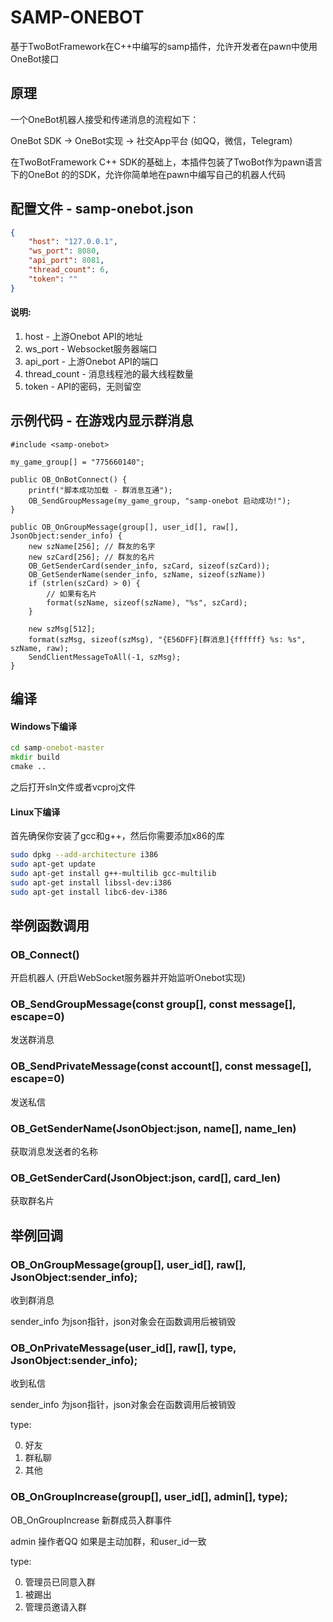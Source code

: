# SAMP-ONEBOT

基于TwoBotFramework在C++中编写的samp插件，允许开发者在pawn中使用OneBot接口

## 原理

一个OneBot机器人接受和传递消息的流程如下：

OneBot SDK -> OneBot实现 -> 社交App平台 (如QQ，微信，Telegram)

在TwoBotFramework C++ SDK的基础上，本插件包装了TwoBot作为pawn语言下的OneBot 的的SDK，允许你简单地在pawn中编写自己的机器人代码

## 配置文件 - samp-onebot.json
```json
{
    "host": "127.0.0.1",
    "ws_port": 8080,
    "api_port": 8081,
    "thread_count": 6,
    "token": ""
}
```
#### 说明:
1. host - 上游Onebot API的地址
2. ws_port - Websocket服务器端口
3. api_port - 上游Onebot API的端口
4. thread_count - 消息线程池的最大线程数量
5. token - API的密码，无则留空
## 示例代码 - 在游戏内显示群消息

```pwn
#include <samp-onebot>

my_game_group[] = "775660140";

public OB_OnBotConnect() {
    printf("脚本成功加载 - 群消息互通");
    OB_SendGroupMessage(my_game_group, "samp-onebot 启动成功!");
}

public OB_OnGroupMessage(group[], user_id[], raw[], JsonObject:sender_info) {
    new szName[256]; // 群友的名字
    new szCard[256]; // 群友的名片
    OB_GetSenderCard(sender_info, szCard, sizeof(szCard));
    OB_GetSenderName(sender_info, szName, sizeof(szName))
    if (strlen(szCard) > 0) {
        // 如果有名片
        format(szName, sizeof(szName), "%s", szCard);
    }
    
    new szMsg[512];
    format(szMsg, sizeof(szMsg), "{E56DFF}[群消息]{ffffff} %s: %s", szName, raw);
    SendClientMessageToAll(-1, szMsg);
}

```

## 编译

#### Windows下编译

```cmd
cd samp-onebot-master
mkdir build
cmake ..
```
之后打开sln文件或者vcproj文件

#### Linux下编译
首先确保你安装了gcc和g++，然后你需要添加x86的库
```bash
sudo dpkg --add-architecture i386
sudo apt-get update
sudo apt-get install g++-multilib gcc-multilib
sudo apt-get install libssl-dev:i386
sudo apt-get install libc6-dev-i386
```

## 举例函数调用

### OB_Connect()
开启机器人 (开启WebSocket服务器并开始监听Onebot实现)

### OB_SendGroupMessage(const group[], const message[], escape=0)
发送群消息

### OB_SendPrivateMessage(const account[], const message[], escape=0)
发送私信

### OB_GetSenderName(JsonObject:json, name[], name_len) 
获取消息发送者的名称

### OB_GetSenderCard(JsonObject:json, card[], card_len)
获取群名片

## 举例回调


### OB_OnGroupMessage(group[], user_id[], raw[], JsonObject:sender_info);
收到群消息

sender_info 为json指针，json对象会在函数调用后被销毁


### OB_OnPrivateMessage(user_id[], raw[], type, JsonObject:sender_info);
收到私信

sender_info 为json指针，json对象会在函数调用后被销毁

type:

0. 好友  
1. 群私聊
2. 其他


### OB_OnGroupIncrease(group[], user_id[], admin[], type);
OB_OnGroupIncrease 新群成员入群事件

admin 操作者QQ 如果是主动加群，和user_id一致

type:

0. 管理员已同意入群
1. 被踢出
2. 管理员邀请入群